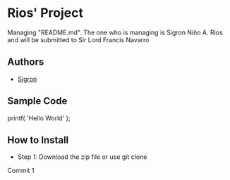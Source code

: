 # Rios' Project
Managing "README.md". The one who is managing is Sigron Niño A. Rios and will be submitted to Sir Lord Francis Navarro
## Authors
- [Sigron](https://github.com/riossigron)
## Sample Code
printf( 'Hello World' );
## How to Install
- Step 1: Download the zip file or use git clone

Commit 1

